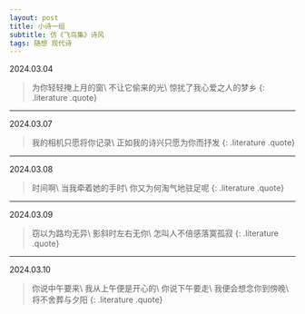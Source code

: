 ```yaml
---
layout: post
title: 小诗一组
subtitle: 仿《飞鸟集》诗风
tags: 随想 现代诗
---
```


2024.03.04
> 为你轻轻掩上月的窗\\
> 不让它偷来的光\\
> 惊扰了我心爱之人的梦乡
{: .literature .quote}

---

2024.03.07
> 我的相机只愿将你记录\\
> 正如我的诗兴只愿为你而抒发
{: .literature .quote}

---

2024.03.08
> 时间啊\\
> 当我牵着她的手时\\
> 你又为何淘气地驻足呢
{: .literature .quote}

---

2024.03.09
> 窃以为路均无异\\
> 影斜时左右无你\\
> 怎叫人不倍感落寞孤寂
{: .literature .quote}

---

2024.03.10
> 你说中午要来\\
> 我从上午便是开心的\\
> 你说下午要走\\
> 我便会想念你到傍晚\\
> 将不舍葬与夕阳
{: .literature .quote}
